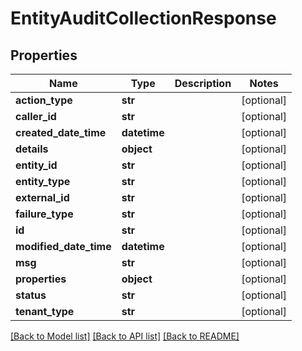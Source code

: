 # EntityAuditCollectionResponse

## Properties
Name | Type | Description | Notes
------------ | ------------- | ------------- | -------------
**action_type** | **str** |  | [optional] 
**caller_id** | **str** |  | [optional] 
**created_date_time** | **datetime** |  | [optional] 
**details** | **object** |  | [optional] 
**entity_id** | **str** |  | [optional] 
**entity_type** | **str** |  | [optional] 
**external_id** | **str** |  | [optional] 
**failure_type** | **str** |  | [optional] 
**id** | **str** |  | [optional] 
**modified_date_time** | **datetime** |  | [optional] 
**msg** | **str** |  | [optional] 
**properties** | **object** |  | [optional] 
**status** | **str** |  | [optional] 
**tenant_type** | **str** |  | [optional] 

[[Back to Model list]](../README.md#documentation-for-models) [[Back to API list]](../README.md#documentation-for-api-endpoints) [[Back to README]](../README.md)


